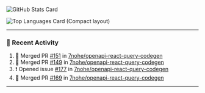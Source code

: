 ![GitHub Stats Card](https://github-readme-stats.vercel.app/api?username=7nohe&count_private=true&theme=react)

![Top Languages Card (Compact layout)](https://github-readme-stats.vercel.app/api/top-langs/?username=7nohe&layout=compact&theme=react)

---

### :koala: Recent Activity

<!--START_SECTION:activity-->
1. 🎉 Merged PR [#151](https://github.com/7nohe/openapi-react-query-codegen/pull/151) in [7nohe/openapi-react-query-codegen](https://github.com/7nohe/openapi-react-query-codegen)
2. 🎉 Merged PR [#149](https://github.com/7nohe/openapi-react-query-codegen/pull/149) in [7nohe/openapi-react-query-codegen](https://github.com/7nohe/openapi-react-query-codegen)
3. ❗ Opened issue [#177](https://github.com/7nohe/openapi-react-query-codegen/issues/177) in [7nohe/openapi-react-query-codegen](https://github.com/7nohe/openapi-react-query-codegen)
4. 🎉 Merged PR [#169](https://github.com/7nohe/openapi-react-query-codegen/pull/169) in [7nohe/openapi-react-query-codegen](https://github.com/7nohe/openapi-react-query-codegen)
<!--END_SECTION:activity-->

---
